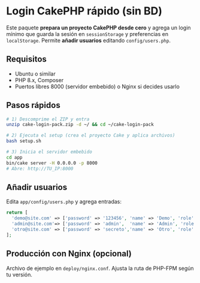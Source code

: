 # Login CakePHP rápido (sin BD)

Este paquete **prepara un proyecto CakePHP desde cero** y agrega un login mínimo que guarda la sesión en `sessionStorage`
y preferencias en `localStorage`. Permite **añadir usuarios** editando `config/users.php`.

## Requisitos
- Ubuntu o similar
- PHP 8.x, Composer
- Puertos libres 8000 (servidor embebido) o Nginx si decides usarlo

## Pasos rápidos
```bash
# 1) Descomprime el ZIP y entra
unzip cake-login-pack.zip -d ~/ && cd ~/cake-login-pack

# 2) Ejecuta el setup (crea el proyecto Cake y aplica archivos)
bash setup.sh

# 3) Inicia el servidor embebido
cd app
bin/cake server -H 0.0.0.0 -p 8000
# Abre: http://TU_IP:8000
```

## Añadir usuarios
Edita `app/config/users.php` y agrega entradas:
```php
return [
  'demo@site.com' => ['password' => '123456', 'name' => 'Demo', 'role' => 'user'],
  'admin@site.com'=> ['password' => 'admin',  'name' => 'Admin', 'role' => 'admin'],
  'otro@site.com' => ['password' => 'secreto','name' => 'Otro', 'role' => 'user'],
];
```

## Producción con Nginx (opcional)
Archivo de ejemplo en `deploy/nginx.conf`. Ajusta la ruta de PHP-FPM según tu versión.
